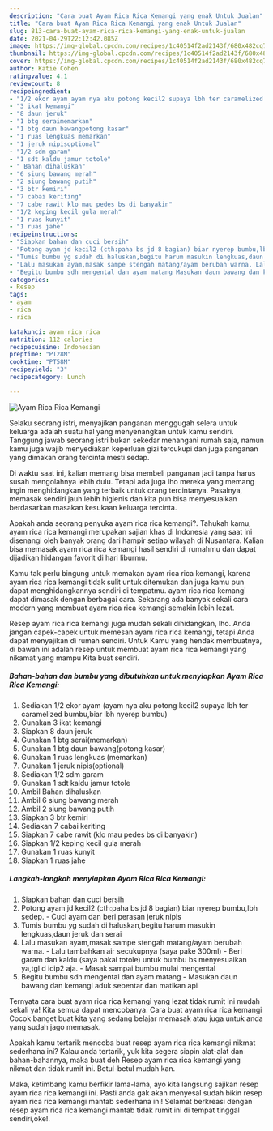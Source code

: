 ```yaml
---
description: "Cara buat Ayam Rica Rica Kemangi yang enak Untuk Jualan"
title: "Cara buat Ayam Rica Rica Kemangi yang enak Untuk Jualan"
slug: 813-cara-buat-ayam-rica-rica-kemangi-yang-enak-untuk-jualan
date: 2021-04-29T22:12:42.085Z
image: https://img-global.cpcdn.com/recipes/1c40514f2ad2143f/680x482cq70/ayam-rica-rica-kemangi-foto-resep-utama.jpg
thumbnail: https://img-global.cpcdn.com/recipes/1c40514f2ad2143f/680x482cq70/ayam-rica-rica-kemangi-foto-resep-utama.jpg
cover: https://img-global.cpcdn.com/recipes/1c40514f2ad2143f/680x482cq70/ayam-rica-rica-kemangi-foto-resep-utama.jpg
author: Katie Cohen
ratingvalue: 4.1
reviewcount: 8
recipeingredient:
- "1/2 ekor ayam ayam nya aku potong kecil2 supaya lbh ter caramelized bumbubiar lbh nyerep bumbu"
- "3 ikat kemangi"
- "8 daun jeruk"
- "1 btg seraimemarkan"
- "1 btg daun bawangpotong kasar"
- "1 ruas lengkuas memarkan"
- "1 jeruk nipisoptional"
- "1/2 sdm garam"
- "1 sdt kaldu jamur totole"
- " Bahan dihaluskan"
- "6 siung bawang merah"
- "2 siung bawang putih"
- "3 btr kemiri"
- "7 cabai keriting"
- "7 cabe rawit klo mau pedes bs di banyakin"
- "1/2 keping kecil gula merah"
- "1 ruas kunyit"
- "1 ruas jahe"
recipeinstructions:
- "Siapkan bahan dan cuci bersih"
- "Potong ayam jd kecil2 (cth:paha bs jd 8 bagian) biar nyerep bumbu,lbh sedep. Cuci ayam dan beri perasan jeruk nipis"
- "Tumis bumbu yg sudah di haluskan,begitu harum masukin lengkuas,daun jeruk dan serai"
- "Lalu masukan ayam,masak sampe stengah matang/ayam berubah warna. Lalu tambahkan air secukupnya (saya pake 300ml) Beri garam dan kaldu (saya pakai totole) untuk bumbu bs menyesuaikan ya,tgl d icip2 aja. Masak sampai bumbu mulai mengental"
- "Begitu bumbu sdh mengental dan ayam matang Masukan daun bawang dan kemangi aduk sebentar dan matikan api"
categories:
- Resep
tags:
- ayam
- rica
- rica

katakunci: ayam rica rica 
nutrition: 112 calories
recipecuisine: Indonesian
preptime: "PT28M"
cooktime: "PT58M"
recipeyield: "3"
recipecategory: Lunch

---
```



![Ayam Rica Rica Kemangi](https://img-global.cpcdn.com/recipes/1c40514f2ad2143f/680x482cq70/ayam-rica-rica-kemangi-foto-resep-utama.jpg)

Selaku seorang istri, menyajikan panganan menggugah selera untuk keluarga adalah suatu hal yang menyenangkan untuk kamu sendiri. Tanggung jawab seorang istri bukan sekedar menangani rumah saja, namun kamu juga wajib menyediakan keperluan gizi tercukupi dan juga panganan yang dimakan orang tercinta mesti sedap.

Di waktu  saat ini, kalian memang bisa membeli panganan jadi tanpa harus susah mengolahnya lebih dulu. Tetapi ada juga lho mereka yang memang ingin menghidangkan yang terbaik untuk orang tercintanya. Pasalnya, memasak sendiri jauh lebih higienis dan kita pun bisa menyesuaikan berdasarkan masakan kesukaan keluarga tercinta. 



Apakah anda seorang penyuka ayam rica rica kemangi?. Tahukah kamu, ayam rica rica kemangi merupakan sajian khas di Indonesia yang saat ini disenangi oleh banyak orang dari hampir setiap wilayah di Nusantara. Kalian bisa memasak ayam rica rica kemangi hasil sendiri di rumahmu dan dapat dijadikan hidangan favorit di hari liburmu.

Kamu tak perlu bingung untuk memakan ayam rica rica kemangi, karena ayam rica rica kemangi tidak sulit untuk ditemukan dan juga kamu pun dapat menghidangkannya sendiri di tempatmu. ayam rica rica kemangi dapat dimasak dengan berbagai cara. Sekarang ada banyak sekali cara modern yang membuat ayam rica rica kemangi semakin lebih lezat.

Resep ayam rica rica kemangi juga mudah sekali dihidangkan, lho. Anda jangan capek-capek untuk memesan ayam rica rica kemangi, tetapi Anda dapat menyajikan di rumah sendiri. Untuk Kamu yang hendak membuatnya, di bawah ini adalah resep untuk membuat ayam rica rica kemangi yang nikamat yang mampu Kita buat sendiri.

<!--inarticleads1-->

##### Bahan-bahan dan bumbu yang dibutuhkan untuk menyiapkan Ayam Rica Rica Kemangi:

1. Sediakan 1/2 ekor ayam (ayam nya aku potong kecil2 supaya lbh ter caramelized bumbu,biar lbh nyerep bumbu)
1. Gunakan 3 ikat kemangi
1. Siapkan 8 daun jeruk
1. Gunakan 1 btg serai(memarkan)
1. Gunakan 1 btg daun bawang(potong kasar)
1. Gunakan 1 ruas lengkuas (memarkan)
1. Gunakan 1 jeruk nipis(optional)
1. Sediakan 1/2 sdm garam
1. Gunakan 1 sdt kaldu jamur totole
1. Ambil  Bahan dihaluskan
1. Ambil 6 siung bawang merah
1. Ambil 2 siung bawang putih
1. Siapkan 3 btr kemiri
1. Sediakan 7 cabai keriting
1. Siapkan 7 cabe rawit (klo mau pedes bs di banyakin)
1. Siapkan 1/2 keping kecil gula merah
1. Gunakan 1 ruas kunyit
1. Siapkan 1 ruas jahe




<!--inarticleads2-->

##### Langkah-langkah menyiapkan Ayam Rica Rica Kemangi:

1. Siapkan bahan dan cuci bersih
1. Potong ayam jd kecil2 (cth:paha bs jd 8 bagian) biar nyerep bumbu,lbh sedep. - Cuci ayam dan beri perasan jeruk nipis
1. Tumis bumbu yg sudah di haluskan,begitu harum masukin lengkuas,daun jeruk dan serai
1. Lalu masukan ayam,masak sampe stengah matang/ayam berubah warna. - Lalu tambahkan air secukupnya (saya pake 300ml) - Beri garam dan kaldu (saya pakai totole) untuk bumbu bs menyesuaikan ya,tgl d icip2 aja. - Masak sampai bumbu mulai mengental
1. Begitu bumbu sdh mengental dan ayam matang - Masukan daun bawang dan kemangi aduk sebentar dan matikan api




Ternyata cara buat ayam rica rica kemangi yang lezat tidak rumit ini mudah sekali ya! Kita semua dapat mencobanya. Cara buat ayam rica rica kemangi Cocok banget buat kita yang sedang belajar memasak atau juga untuk anda yang sudah jago memasak.

Apakah kamu tertarik mencoba buat resep ayam rica rica kemangi nikmat sederhana ini? Kalau anda tertarik, yuk kita segera siapin alat-alat dan bahan-bahannya, maka buat deh Resep ayam rica rica kemangi yang nikmat dan tidak rumit ini. Betul-betul mudah kan. 

Maka, ketimbang kamu berfikir lama-lama, ayo kita langsung sajikan resep ayam rica rica kemangi ini. Pasti anda gak akan menyesal sudah bikin resep ayam rica rica kemangi mantab sederhana ini! Selamat berkreasi dengan resep ayam rica rica kemangi mantab tidak rumit ini di tempat tinggal sendiri,oke!.

